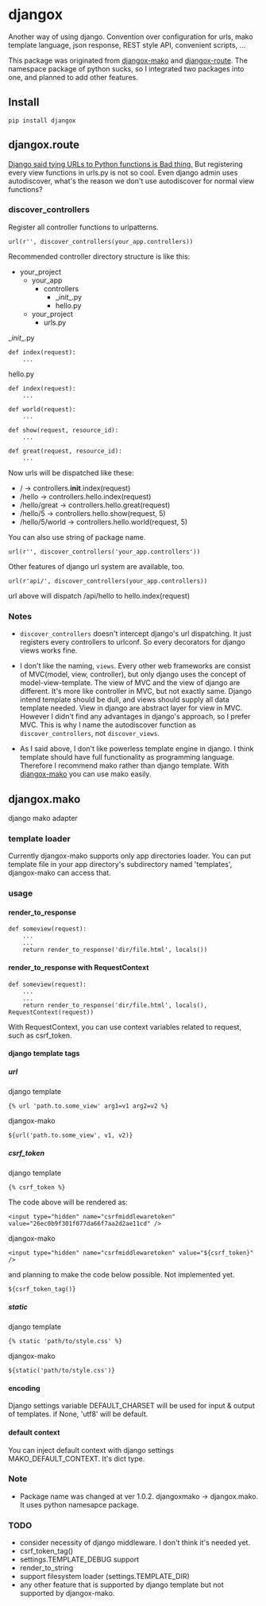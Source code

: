 # djangox
Another way of using django. Convention over configuration for urls, mako template language, json response, REST style API, convenient scripts, ...

This package was originated from [djangox-mako](http://github.com/youngrok/djangox-mako) and [djangox-route](http://github.com/youngrok/djangox-route). The namespace package of python sucks, so I integrated two packages into one, and planned to add other features.

## Install

	pip install djangox

## djangox.route
[Django said tying URLs to Python functions is Bad thing.](https://docs.djangoproject.com/en/dev/misc/design-philosophies/#id8) But registering every view functions in urls.py is not so cool. Even django admin uses autodiscover, what's the reason we don't use autodiscover for normal view functions?


### discover_controllers
Register all controller functions to urlpatterns.

    url(r'', discover_controllers(your_app.controllers))

Recommended controller directory structure is like this:

* your_project
  * your_app
    * controllers
      * \__init__.py
      * hello.py
  * your_project
    * urls.py
    
\__init__.py

	def index(request):
		...	

hello.py

	def index(request):
		...
		
	def world(request):
		...

	def show(request, resource_id):
		...		

	def great(request, resource_id):
		...

Now urls will be dispatched like these:

* / -> controllers.__init__.index(request)
* /hello -> controllers.hello.index(request)
* /hello/great -> controllers.hello.great(request)
* /hello/5 -> controllers.hello.show(request, 5)
* /hello/5/world -> controllers.hello.world(request, 5)

You can also use string of package name.

    url(r'', discover_controllers('your_app.controllers'))
    
Other features of django url system are available, too.

    url(r'api/', discover_controllers(your_app.controllers))

url above will dispatch /api/hello to hello.index(request)


### Notes
* `discover_controllers` doesn't intercept django's url dispatching. It just registers every controllers to urlconf. So every decorators for django views works fine.

* I don't like the naming, `views`. Every other web frameworks are consist of MVC(model, view, controller), but only django uses the concept of model-view-template. The view of MVC and the view of django are different. It's more like controller in MVC, but not exactly same. Django intend template should be dull, and views should supply all data template needed. View in django are abstract layer for view in MVC. However I didn't find any advantages in django's approach, so I prefer MVC. This is why I name the autodiscover function as `discover_controllers`, not `discover_views`.

* As I said above, I don't like powerless template engine in django. I think template should have full functionality as programming language. Therefore I recommend mako rather than django template. With [djangox-mako](https://github.com/youngrok/djangox-mako) you can use mako easily.


## djangox.mako
django mako adapter

### template loader
Currently djangox-mako supports only app directories loader. You can put template file in your app directory's subdirectory named 'templates', djangox-mako can access that.

### usage
#### render_to_response
	def someview(request):
	    ...
	    ...
        return render_to_response('dir/file.html', locals())
        
#### render_to_response with RequestContext
	def someview(request):
	    ...
	    ...
        return render_to_response('dir/file.html', locals(), RequestContext(request))

With RequestContext, you can use context variables related to request, such as csrf_token.

#### django template tags
##### url
django template

    {% url 'path.to.some_view' arg1=v1 arg2=v2 %}
    
djangox-mako

    ${url('path.to.some_view', v1, v2)}

##### csrf_token
django template
	
	{% csrf_token %}

The code above will be rendered as:

    <input type="hidden" name="csrfmiddlewaretoken" value="26ec0b9f301f077da66f7aa2d2ae11cd" />	
    
djangox-mako

    <input type="hidden" name="csrfmiddlewaretoken" value="${csrf_token}" />

and planning to make the code below possible. Not implemented yet.
    
    ${csrf_token_tag()}

##### static
django template

	{% static 'path/to/style.css' %}

djangox-mako

	${static('path/to/style.css')}

#### encoding
Django settings variable DEFAULT_CHARSET will be used for input & output of templates. if None, 'utf8' will be default.

#### default context
You can inject default context with django settings MAKO_DEFAULT_CONTEXT. It's dict type.

### Note
* Package name was changed at ver 1.0.2. djangoxmako -> djangox.mako. It uses python namesapce package.

### TODO
* consider necessity of django middleware. I don't think it's needed yet.
* csrf_token_tag()
* settings.TEMPLATE_DEBUG support
* render_to_string
* support filesystem loader (settings.TEMPLATE_DIR)
* any other feature that is supported by django template but not supported by djangox-mako.
